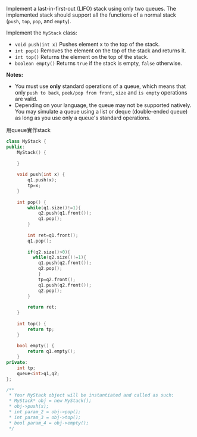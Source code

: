 Implement a last-in-first-out (LIFO) stack using only two queues. The implemented stack should support all the functions of a normal stack (`push`, `top`, `pop`, and `empty`).

Implement the `MyStack` class:

- `void push(int x)` Pushes element x to the top of the stack.
- `int pop()` Removes the element on the top of the stack and returns it.
- `int top()` Returns the element on the top of the stack.
- `boolean empty()` Returns `true` if the stack is empty, `false` otherwise.

**Notes:**

- You must use **only** standard operations of a queue, which means that only `push to back`, `peek/pop from front`, `size` and `is empty` operations are valid.
- Depending on your language, the queue may not be supported natively. You may simulate a queue using a list or deque (double-ended queue) as long as you use only a queue's standard operations.


用queue實作stack

```cpp
class MyStack {
public:
    MyStack() {
        
    }
    
    void push(int x) {
        q1.push(x);
        tp=x;
    }
    
    int pop() {
        while(q1.size()!=1){
            q2.push(q1.front());
            q1.pop();
        }
        
        int ret=q1.front();
        q1.pop();
        
        if(q2.size()>0){
          while(q2.size()!=1){
            q1.push(q2.front());
            q2.pop();
            }
            tp=q2.front();
            q1.push(q2.front());
            q2.pop();  
        }
        
        return ret;
    }
    
    int top() {
        return tp;
    }
    
    bool empty() {
        return q1.empty();
    }
private:
    int tp;
    queue<int>q1,q2;
};

/**
 * Your MyStack object will be instantiated and called as such:
 * MyStack* obj = new MyStack();
 * obj->push(x);
 * int param_2 = obj->pop();
 * int param_3 = obj->top();
 * bool param_4 = obj->empty();
 */
```